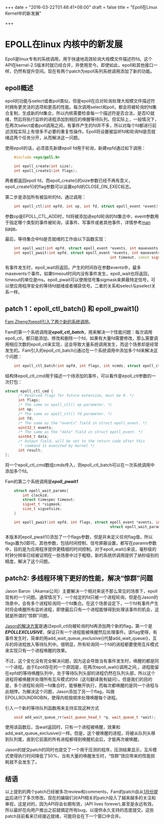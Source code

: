+++
date = "2016-03-22T01:48:41+08:00"
draft = false
title = "Epoll在Linux Kernel中的新发展"

+++

EPOLL在linux 内核中的新发展
==============================

Epoll是linux专有的系统调用，用于快速地高效轮询大规模文件描述符fd。这个API在kernel-2.5版本时就已经合并，并使用至今。即使如此，epoll和其他接口一样，仍然有提升空间。现在有两个patch为epoll系列系统调用添加了新的功能。

epoll概述
------------

epoll的功能与select或者poll类似，但是epoll在应对轮询处理大规模文件描述符时拥有更灵活的选项和更高的性能。每次调用select和poll，都会将被轮询的fd集合复制，生成新的fd集合，所以内核需要检查每一个描述符是否合法，是否IO就绪，然后将执行监听的进程添加到相应的唤醒等待队列。但实际上，一般情况下，在两次select或者poll调用之间，有事件产生的fd并不多，所以对每个fd都进行前述流程实际上有很多不必要的重复性操作。Epoll将设置被监听fd和轮询fd是否就绪这两个任务分开，从而解决这一问题。

使用epoll的话，必须首先新建epoll fd用于轮询，新建epfd通过如下调用：

```cpp
    #include <sys/poll.h>

    int epoll_create(int size);
    int epoll_create1(int flags);
```
两者都返回epoll fd，而epoll_create()的size参数已经不再有意义，epoll_create1()的flag参数可以设置epfd的CLOSE_ON_EXEC标志。

第二步是添加所有被监听的fd，通过调用：

```cpp
    int epoll_ctl(int epfd, int op, int fd, struct epoll_event *event);
```
参数op是EPOLL_CTL_ADD时，fd将被添加进epfd轮询的fd集合中，event参数用于指定哪个类型的事件被轮询，读事件、写事件或者其他事件，详情参考[man page](http://man7.org/linux/man-pages/man2/epoll_ctl.2.html)。

最后，等待集合中fd是否就绪的工作由以下函数实现：

```cpp
    int epoll_wait(int epfd, struct epoll_event *events, int maxevents, int timeout);
    int epoll_pwait(int epfd, struct epoll_event *events, int maxevents, 
                                                int timeout, const sigset_t *sigmask);
```
有事件发生时，epoll_wait将返回，产生的时间存在参数events中，最多maxevents个事件。如果timeout时间内没有事件发生，epoll_wait也将返回，timeout的单位是ms。epoll_pwait可以使用信号集sigmask来屏蔽特定信号，可以使应用程序安全的等待fd就绪或者捕获信号。二者的关系和select与pselect关系一样。

patch 1：epoll_ctl_batch() 和 epoll_pwait1()
---------------------------------------------

[Fam Zheng为epoll引入了两个新的系统调用](https://lwn.net/Articles/633195/)。

Fam的第一个系统调用是***epoll_ctl_batch***，用来解决一个性能问题：每次调用epoll_ctl，都只能添加、修改和删除一个fd，如果有大量fd需要修改，那么需要调用相应次数的epoll_ctl来实现，这会导致大量系统调用发生，而这个场景却是经常发生的。Fam引入的epoll_ctl_batch()通过在一个系统调用中添加多个fd来解决这个问题：

```cpp
    int epoll_ctl_batch(int epfd, int flags, int ncmds, struct epoll_ctl_cmd *cmds);
```
结构体epoll_ctl_cmd用于描述一个待添加的事件，可以看作是epoll_ctl参数的一次打包：

```cpp
struct epoll_ctl_cmd {
      /* Reserved flags for future extension, must be 0. */
      int flags;
      /* The same as epoll_ctl() op parameter. */
      int op;
      /* The same as epoll_ctl() fd parameter. */
      int fd;
      /* The same as the "events" field in struct epoll_event. */
      uint32_t events;
      /* The same as the "data" field in struct epoll_event. */
      uint64_t data;
      /* Output field, will be set to the return code after this
       * command is executed by kernel */
      int result;
};
```
将一个epoll_ctl_cmd数组cmds传入，则epoll_ctl_batch可以在一次系统调用中添加多个fd。

Fam的第二个系统调用是***epoll_pwait1***

```cpp
    struct epoll_wait_params{
        int clockid;
        struct timespec timeout;
        sigset_t *sigmask;
        size_t sigsetsize;
    }

    int epoll_pwait(int epfd, int flags, struct epoll_event *events, int maxevents, 
                                                struct epoll_wait_params *params);
```
本版本的epoll_pwait1()添加了一个flags参数，但是并未定义任何flag值，所以flags置为0即可。其他参数，包括时间控制、信号屏蔽设置，都写在params参数中，目的是为应用程序提供更精细的时间控制。对于epoll_wait()来说，毫秒级的时钟分辨率已经被证明在一些场景中过于粗糙，新的系统供调用提供了纳秒级别的精度，解决了这个问题。

patch2: 多线程环境下更好的性能，解决“惊群”问题
-------------------------

Jason Baron（Akamai公司）主要解决一个相对来说不那么常见的场景下，epoll现有的一个问题。通常情况下，一个给定的fd只被一个进程轮询，但是在Jason的场景中，会有多个进程轮询同一个fd集合。在这个场景设定下，一个fd有事件产生时将会唤醒所有监听进程，即使最后只有一个进程能够得到处理该事件的机会，这就是所谓的“惊群”问题。

[Jason的解决方案](https://lwn.net/Articles/632590/)是通过epoll_ctl向被轮询的fd再添加两个新的flag，第一个是***EPOLLEXCLUSIVE***，保证只有一个进程能被唤醒然后处理事件。该flag使得，有事件发生时，简单的用add_wait_queue_exclusive()代替add_wait_queue()，互斥的将进程放入等待队列中。很明显，所有轮询同一个fd的进程都要使用互斥模式来实现只有一个进程唤醒的效果。

不过，这个变化没有完全解决问题，因为这会导致当有事件发生时，唤醒的都是同一个进程。由于Epoll存在的一个原因是，在两次epoll_wait()调用之间,，进程能留在epfd的等待唤醒队列中，处于等待队列头部的进程仍然在队列头部，所以这个进程将被唤醒并处理所有互斥模式的fd（这句翻译我有疑问）。但是我们的目的是，多个进程轮询同一fd集合时，能够散开执行，而每次都唤醒的是同一个进程与此相悖。为解决这个问题，Jason添加了另一个flag，叫做 EPOLLROUNDROBIN，使得内核按顺序处理唤醒每个进程。

引入一个新的等待队列函数用来支持实现这种方式

```cpp
    void add_wait_queue_rr(wait_queue_head_t *q, wait_queue_t *wait);
```
使用该函数后，当wait返回时，只有一个进程被唤醒，效果和add_wait_queue_exclusive()一样。但是，这个被唤醒的进程，将被从队列头移到队列尾，直到它前面的所有进程都得到唤醒机会后，才能再次被唤醒。

Jason的提交patch的同时也提交了一个用于压测的程序，压测结果显示，互斥模式使得执行时间降低了50%，当有大量的唤醒发生时，“惊群”效应带来的性能损耗就不会发生了。

结语
---------------------

以上提到的两个patch已经被多次review和comments，Fam的patch自从[1月份提出](https://lwn.net/Articles/630097/)后进行了多次修改。现在的编辑们对API相关的patch投入了越来越多的关注和审视，这是对的，因为API将会长期有效，(API lives forever),甚至是永远有效。所以最好在向用户推出之前就搞定所有bug，以提供永久支持的态度提交。这些patch目前看来已经接近就绪，可能将会在下一个窗口中合并。

